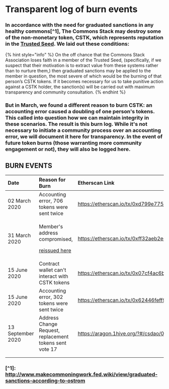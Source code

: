 # Transparent log of burn events

### In accordance with the need for graduated sanctions in any healthy commons\[^1\], The Commons Stack may destroy some of the non-monetary token, CSTK, which represents reputation in the [Trusted Seed](https://medium.com/commonsstack/the-trusted-seed-of-the-commons-stack-13d7e37f2de). We laid out these conditions:

{% hint style="info" %}
On the off chance that the Commons Stack Association loses faith in a member of the Trusted Seed, \(specifically, if we suspect that their motivation is to extract value from these systems rather than to nurture them,\) then graduated sanctions may be applied to the member in question, the most severe of which would be the burning of that person’s CSTK tokens. If it becomes necessary for us to take punitive action against a CSTK holder, the sanction\(s\) will be carried out with maximum transparency and community consultation.
{% endhint %}

### But in March, we found a different reason to burn CSTK: an accounting error caused a doubling of one person's tokens. This called into question how we can maintain integrity in these scenarios. The result is this burn log. While it's not necessary to initiate a community process over an accounting error, we will document it here for transparency. In the event of future token burns \(those warranting more community engagement or not\), they will also be logged here.

## BURN EVENTS

<table>
  <thead>
    <tr>
      <th style="text-align:left">Date</th>
      <th style="text-align:left">Reason for Burn</th>
      <th style="text-align:left">Etherscan Link</th>
    </tr>
  </thead>
  <tbody>
    <tr>
      <td style="text-align:left">02 March 2020</td>
      <td style="text-align:left">Accounting error, 706 tokens were sent twice</td>
      <td style="text-align:left"><a href="https://etherscan.io/tx/0xd799e7750f067942e2227e0ac17df00eedf9cbbf9cae7fbc96157a5649122e83">https://etherscan.io/tx/0xd799e7750f067942e2227e0ac17df00eedf9cbbf9cae7fbc96157a5649122e83</a>
      </td>
    </tr>
    <tr>
      <td style="text-align:left">31 March 2020</td>
      <td style="text-align:left">
        <p>Member&apos;s address compromised,</p>
        <p><a href="https://etherscan.io/tx/0x92d8ec2d3c1110c7b9f075489e6b9d0d67bd9d42c39f670207643e9a128359ff">reissued here</a>
        </p>
      </td>
      <td style="text-align:left"><a href="https://etherscan.io/tx/0xff32aeb2ec312ce17e1b4b8029b30ef7fb8c428f519b7be26cc3660ef44eb3ec">https://etherscan.io/tx/0xff32aeb2ec312ce17e1b4b8029b30ef7fb8c428f519b7be26cc3660ef44eb3ec</a>
      </td>
    </tr>
    <tr>
      <td style="text-align:left">15 June 2020</td>
      <td style="text-align:left">Contract wallet can&apos;t interact with CSTK tokens</td>
      <td style="text-align:left"><a href="https://etherscan.io/tx/0x07cf4ac6bba6a3b119d20bb396de06e5c64ccc6f19ae6a403ab964e2778df105">https://etherscan.io/tx/0x07cf4ac6bba6a3b119d20bb396de06e5c64ccc6f19ae6a403ab964e2778df105</a>
      </td>
    </tr>
    <tr>
      <td style="text-align:left">15 June 2020</td>
      <td style="text-align:left">Accounting error, 302 tokens were sent twice</td>
      <td style="text-align:left"><a href="https://etherscan.io/tx/0x62446feff99bbf28a5d75a4890166fdbe749876e81cfe9907082c0d87f1bfc5c">https://etherscan.io/tx/0x62446feff99bbf28a5d75a4890166fdbe749876e81cfe9907082c0d87f1bfc5c</a>
      </td>
    </tr>
    <tr>
      <td style="text-align:left">13 September 2020</td>
      <td style="text-align:left">Address Change Request, replacement tokens sent vote 17</td>
      <td style="text-align:left"><a href="https://aragon.1hive.org/?#/csdao/0xaa89fb730a83146cbf06661fd436e7445b4d0232/vote/16/">https://aragon.1hive.org/?#/csdao/0xaa89fb730a83146cbf06661fd436e7445b4d0232/vote/16/</a>
      </td>
    </tr>
    <tr>
      <td style="text-align:left"></td>
      <td style="text-align:left"></td>
      <td style="text-align:left"></td>
    </tr>
    <tr>
      <td style="text-align:left"></td>
      <td style="text-align:left"></td>
      <td style="text-align:left"></td>
    </tr>
  </tbody>
</table>

### \[^1\]: [http://www.makecommoningwork.fed.wiki/view/graduated-sanctions-according-to-ostrom ](http://www.makecommoningwork.fed.wiki/view/graduated-sanctions-according-to-ostrom%20) 

